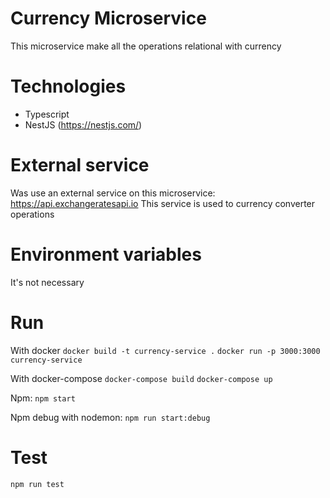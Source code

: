 # Currency Microservice

This microservice make all the operations relational with currency

# Technologies

- Typescript
- NestJS (https://nestjs.com/)

# External service

Was use an external service on this microservice: https://api.exchangeratesapi.io
This service is used to currency converter operations

# Environment variables

It's not necessary

# Run

With docker
`docker build -t currency-service .`
`docker run -p 3000:3000 currency-service`

With docker-compose
`docker-compose build`
`docker-compose up`

Npm:
`npm start`

Npm debug with nodemon:
`npm run start:debug`

# Test

`npm run test`
